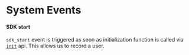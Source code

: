 # System Events

#### SDK start
`sdk_start` event is triggered as soon as initialization function is called via [`init`](/api.md#init) api. This allows us to record a user.
